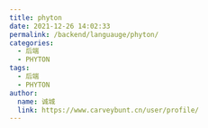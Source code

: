 ```yaml
---
title: phyton
date: 2021-12-26 14:02:33
permalink: /backend/languauge/phyton/
categories: 
  - 后端
  - PHYTON
tags: 
  - 后端
  - PHYTON
author: 
  name: 诚城
  link: https://www.carveybunt.cn/user/profile/
---
```

